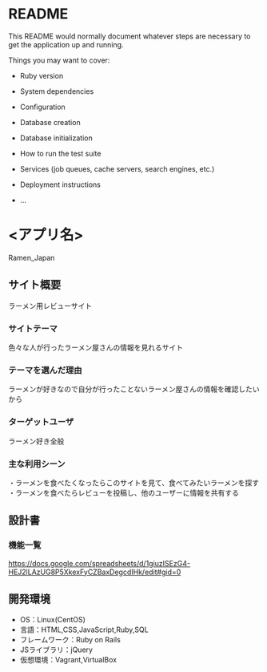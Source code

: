 # README

This README would normally document whatever steps are necessary to get the
application up and running.

Things you may want to cover:

* Ruby version

* System dependencies

* Configuration

* Database creation

* Database initialization

* How to run the test suite

* Services (job queues, cache servers, search engines, etc.)

* Deployment instructions

* ...

# <アプリ名>
Ramen_Japan
## サイト概要
ラーメン用レビューサイト

### サイトテーマ
色々な人が行ったラーメン屋さんの情報を見れるサイト

### テーマを選んだ理由
ラーメンが好きなので自分が行ったことないラーメン屋さんの情報を確認したいから

### ターゲットユーザ
ラーメン好き全般

### 主な利用シーン
・ラーメンを食べたくなったらこのサイトを見て、食べてみたいラーメンを探す
・ラーメンを食べたらレビューを投稿し、他のユーザーに情報を共有する

## 設計書

### 機能一覧
<https://docs.google.com/spreadsheets/d/1giuzISEzG4-HEJ2lLAzUG8P5XkexFyCZBaxDegcdIHk/edit#gid=0>

## 開発環境
- OS：Linux(CentOS)
- 言語：HTML,CSS,JavaScript,Ruby,SQL
- フレームワーク：Ruby on Rails
- JSライブラリ：jQuery
- 仮想環境：Vagrant,VirtualBox
